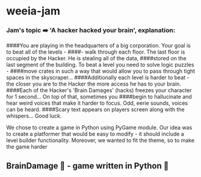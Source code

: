 # weeia-jam

### Jam's topic :arrow_right: 'A hacker hacked your brain', explanation:

####You are playing in the headquarters of a big corporation. Your goal is to beat all of the levels - 
####- walk through each floor. The last floor is occupied by the Hacker. He is stealing all of the data, 
####stored on the last segment of the building. To beat a level you need to solve logic puzzles - 
####move crates in such a way that would allow you to pass through tight spaces in the skyscraper...
####Additionally each level is harder to beat - the closer you are to the Hacker the more access he has to your brain.
####Each of the Hacker's 'Brain Damages' (hacks) freezes your character for 1 second... On top of that, sometimes you
####begin to hallucinate and hear weird voices that make it harder to focus. Odd, eerie sounds, voices can be heard.
####Scary text appears on players screen along with the whispers... Good luck.




We chose to create a game in Python using PyGame module. Our idea was to create a platformer
that would be easy to modify - it should include a level builder functionality. Moreover, 
we wanted to fit the theme, so to make the game harder


## BrainDamage :brain: - game written in Python :snake:



